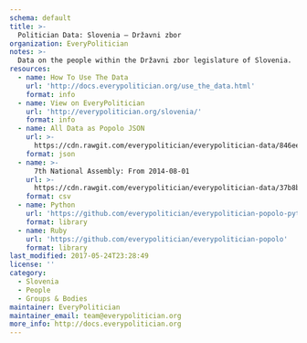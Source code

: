 ```yaml
---
schema: default
title: >-
  Politician Data: Slovenia — Državni zbor
organization: EveryPolitician
notes: >-
  Data on the people within the Državni zbor legislature of Slovenia.
resources:
  - name: How To Use The Data
    url: 'http://docs.everypolitician.org/use_the_data.html'
    format: info
  - name: View on EveryPolitician
    url: 'http://everypolitician.org/slovenia/'
    format: info
  - name: All Data as Popolo JSON
    url: >-
      https://cdn.rawgit.com/everypolitician/everypolitician-data/846ee05bf55425bd695903552abed1e0a8814120/data/Slovenia/National_Assembly/ep-popolo-v1.0.json
    format: json
  - name: >-
      7th National Assembly: From 2014-08-01
    url: >-
      https://cdn.rawgit.com/everypolitician/everypolitician-data/37b8bb1243e515450a6112326650ef4db2cfbed2/data/Slovenia/National_Assembly/term-7.csv
    format: csv
  - name: Python
    url: 'https://github.com/everypolitician/everypolitician-popolo-python'
    format: library
  - name: Ruby
    url: 'https://github.com/everypolitician/everypolitician-popolo'
    format: library
last_modified: 2017-05-24T23:28:49
license: ''
category:
  - Slovenia
  - People
  - Groups & Bodies
maintainer: EveryPolitician
maintainer_email: team@everypolitician.org
more_info: http://docs.everypolitician.org
---
```

